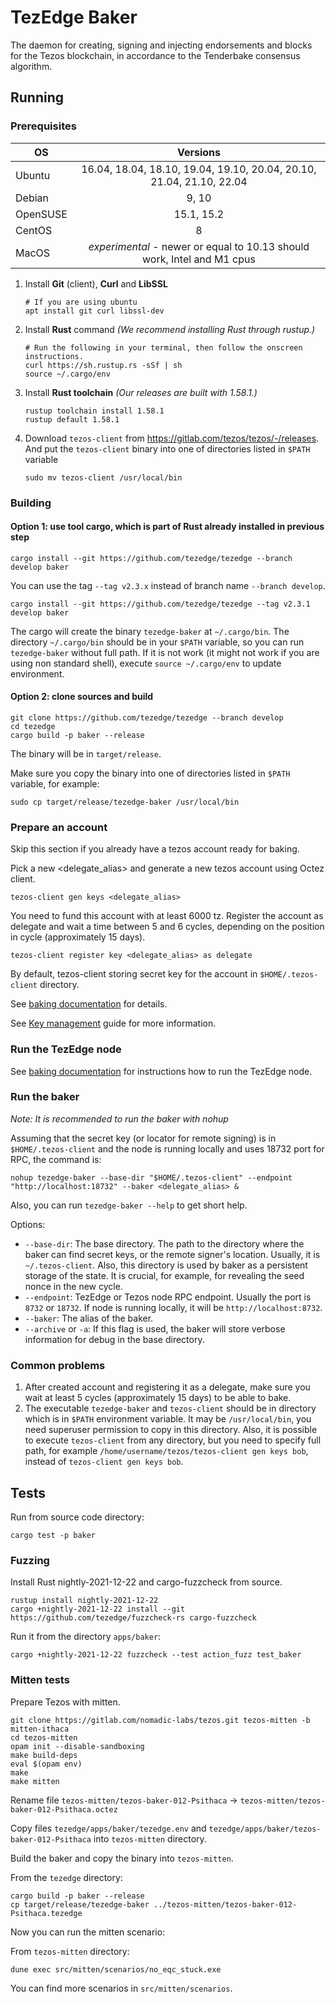 # TezEdge Baker

The daemon for creating, signing and injecting endorsements and blocks for the Tezos blockchain, in accordance to the Tenderbake consensus algorithm.

## Running

### Prerequisites

|  OS  |      Versions      |
|----------|:-------------:|
| Ubuntu |  16.04, 18.04, 18.10, 19.04, 19.10, 20.04, 20.10, 21.04, 21.10, 22.04 |
| Debian |  9, 10 |
| OpenSUSE |  15.1, 15.2 |
| CentOS |  8 |
| MacOS |  *experimental* - newer or equal to 10.13 should work, Intel and M1 cpus |

1. Install **Git** (client), **Curl** and **LibSSL**
    ```
    # If you are using ubuntu
    apt install git curl libssl-dev
    ```
2. Install **Rust** command _(We recommend installing Rust through rustup.)_
    ```
    # Run the following in your terminal, then follow the onscreen instructions.
    curl https://sh.rustup.rs -sSf | sh
    source ~/.cargo/env
    ```
3. Install **Rust toolchain** _(Our releases are built with 1.58.1.)_
    ```
    rustup toolchain install 1.58.1
    rustup default 1.58.1
    ```
4. Download `tezos-client` from https://gitlab.com/tezos/tezos/-/releases. And put the `tezos-client` binary into one of directories listed in `$PATH` variable
    ```
    sudo mv tezos-client /usr/local/bin
    ```

### Building

#### Option 1: use tool cargo, which is part of **Rust** already installed in previous step

```
cargo install --git https://github.com/tezedge/tezedge --branch develop baker
```

You can use the tag `--tag v2.3.x` instead of branch name `--branch develop`.

```
cargo install --git https://github.com/tezedge/tezedge --tag v2.3.1 develop baker
```

The cargo will create the binary `tezedge-baker` at `~/.cargo/bin`. The directory `~/.cargo/bin` should be in your `$PATH` variable, so you can run `tezedge-baker` without full path. If it is not work (it might not work if you are using non standard shell), execute `source ~/.cargo/env` to update environment.

#### Option 2: clone sources and build

```
git clone https://github.com/tezedge/tezedge --branch develop
cd tezedge
cargo build -p baker --release
```

The binary will be in `target/release`.

Make sure you copy the binary into one of directories listed in `$PATH` variable, for example:

```
sudo cp target/release/tezedge-baker /usr/local/bin
```

### Prepare an account

Skip this section if you already have a tezos account ready for baking.

Pick a new <delegate_alias> and generate a new tezos account using Octez client.

```
tezos-client gen keys <delegate_alias>
```

You need to fund this account with at least 6000 tz. Register the account as delegate and wait a time between 5 and 6 cycles, depending on the position in cycle (approximately 15 days).

```
tezos-client register key <delegate_alias> as delegate
```

By default, tezos-client storing secret key for the account in `$HOME/.tezos-client` directory.

See [baking documentation](../../baking/mainnet/README.md#initialize-keys-for-bakerendorser) for details.

See [Key management](https://tezos.gitlab.io/user/key-management.html) guide for more information.

### Run the TezEdge node

See [baking documentation](../../baking/mainnet/README.md#run-tezedge-node) for instructions how to run the TezEdge node.

### Run the baker

_Note: It is recommended to run the baker with nohup_

Assuming that the secret key (or locator for remote signing) is in `$HOME/.tezos-client` and the node is running locally and uses 18732 port for RPC, the command is:

```
nohup tezedge-baker --base-dir "$HOME/.tezos-client" --endpoint "http://localhost:18732" --baker <delegate_alias> &
```

Also, you can run `tezedge-baker --help` to get short help.

Options:

- `--base-dir`: The base directory. The path to the directory where the baker can find secret keys, or the remote signer's location. Usually, it is `~/.tezos-client`. Also, this directory is used by baker as a persistent storage of the state. It is crucial, for example, for revealing the seed nonce in the new cycle.
- `--endpoint`: TezEdge or Tezos node RPC endpoint. Usually the port is `8732` or `18732`. If node is running locally, it will be `http://localhost:8732`.
- `--baker`: The alias of the baker.
- `--archive` or `-a`: If this flag is used, the baker will store verbose information for debug in the base directory.

### Common problems

1. After created account and registering it as a delegate, make sure you wait at least 5 cycles (approximately 15 days) to be able to bake.
1. The executable `tezedge-baker` and `tezos-client` should be in directory which is in `$PATH` environment variable. It may be `/usr/local/bin`, you need superuser permission to copy in this directory. Also, it is possible to execute `tezos-client` from any directory, but you need to specify full path, for example `/home/username/tezos/tezos-client gen keys bob`, instead of `tezos-client gen keys bob`.

## Tests

Run from source code directory:

```
cargo test -p baker
```

### Fuzzing

Install Rust nightly-2021-12-22 and cargo-fuzzcheck from source.

```
rustup install nightly-2021-12-22
cargo +nightly-2021-12-22 install --git https://github.com/tezedge/fuzzcheck-rs cargo-fuzzcheck
```

Run it from the directory `apps/baker`:

```
cargo +nightly-2021-12-22 fuzzcheck --test action_fuzz test_baker
```

### Mitten tests

Prepare Tezos with mitten.

```
git clone https://gitlab.com/nomadic-labs/tezos.git tezos-mitten -b mitten-ithaca
cd tezos-mitten
opam init --disable-sandboxing
make build-deps
eval $(opam env)
make
make mitten
```

Rename file `tezos-mitten/tezos-baker-012-Psithaca` -> `tezos-mitten/tezos-baker-012-Psithaca.octez`

Copy files `tezedge/apps/baker/tezedge.env` and `tezedge/apps/baker/tezos-baker-012-Psithaca` into `tezos-mitten` directory.

Build the baker and copy the binary into `tezos-mitten`.

From the `tezedge` directory:
```
cargo build -p baker --release
cp target/release/tezedge-baker ../tezos-mitten/tezos-baker-012-Psithaca.tezedge
```

Now you can run the mitten scenario:

From `tezos-mitten` directory:
```
dune exec src/mitten/scenarios/no_eqc_stuck.exe
```

You can find more scenarios in `src/mitten/scenarios`.
